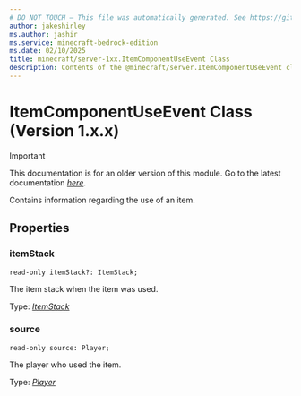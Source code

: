 ```yaml
---
# DO NOT TOUCH — This file was automatically generated. See https://github.com/mojang/minecraftapidocsgenerator to modify descriptions, examples, etc.
author: jakeshirley
ms.author: jashir
ms.service: minecraft-bedrock-edition
ms.date: 02/10/2025
title: minecraft/server-1xx.ItemComponentUseEvent Class
description: Contents of the @minecraft/server.ItemComponentUseEvent class (Version 1.x.x).
---
```

# ItemComponentUseEvent Class (Version 1.x.x)

> [!IMPORTANT]
> This documentation is for an older version of this module. Go to the latest documentation [*here*](../../../scriptapi/minecraft/server/ItemComponentUseEvent.md).

Contains information regarding the use of an item.

## Properties

### **itemStack**
`read-only itemStack?: ItemStack;`

The item stack when the item was used.

Type: [*ItemStack*](ItemStack.md)

### **source**
`read-only source: Player;`

The player who used the item.

Type: [*Player*](Player.md)
